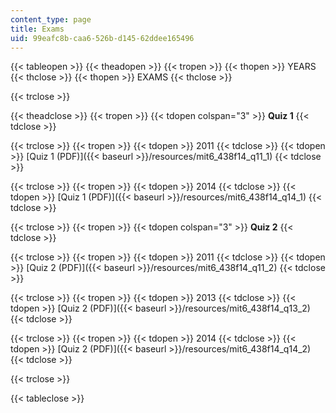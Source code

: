 ```yaml
---
content_type: page
title: Exams
uid: 99eafc8b-caa6-526b-d145-62ddee165496
---
```


{{< tableopen >}}
{{< theadopen >}}
{{< tropen >}}
{{< thopen >}}
YEARS
{{< thclose >}}
{{< thopen >}}
EXAMS
{{< thclose >}}

{{< trclose >}}

{{< theadclose >}}
{{< tropen >}}
{{< tdopen colspan="3" >}}
**Quiz 1**
{{< tdclose >}}

{{< trclose >}}
{{< tropen >}}
{{< tdopen >}}
2011
{{< tdclose >}}
{{< tdopen >}}
[Quiz 1 (PDF)]({{< baseurl >}}/resources/mit6_438f14_q11_1)
{{< tdclose >}}

{{< trclose >}}
{{< tropen >}}
{{< tdopen >}}
2014
{{< tdclose >}}
{{< tdopen >}}
[Quiz 1 (PDF)]({{< baseurl >}}/resources/mit6_438f14_q14_1)
{{< tdclose >}}

{{< trclose >}}
{{< tropen >}}
{{< tdopen colspan="3" >}}
**Quiz 2**
{{< tdclose >}}

{{< trclose >}}
{{< tropen >}}
{{< tdopen >}}
2011
{{< tdclose >}}
{{< tdopen >}}
[Quiz 2 (PDF)]({{< baseurl >}}/resources/mit6_438f14_q11_2)
{{< tdclose >}}

{{< trclose >}}
{{< tropen >}}
{{< tdopen >}}
2013
{{< tdclose >}}
{{< tdopen >}}
[Quiz 2 (PDF)]({{< baseurl >}}/resources/mit6_438f14_q13_2)
{{< tdclose >}}

{{< trclose >}}
{{< tropen >}}
{{< tdopen >}}
2014
{{< tdclose >}}
{{< tdopen >}}
[Quiz 2 (PDF)]({{< baseurl >}}/resources/mit6_438f14_q14_2)
{{< tdclose >}}

{{< trclose >}}

{{< tableclose >}}
